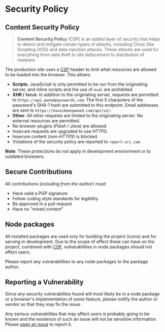 # Security Policy

## Content Security Policy

> **Content Security Policy** (CSP) is an added layer of security that helps to detect
and mitigate certain types of attacks, including Cross Site Scripting (XSS) and
data injection attacks. These attacks are used for everything from data theft
to site defacement to distribution of malware.

The production site uses a [CSP](https://developer.mozilla.org/en-US/docs/Web/HTTP/CSP)
header to limit what resources are allowed to be loaded into the browser. This
allows:

- **Scripts**: JavaScript is only permitted to be run from the originating server,
and inline scripts and the use of `eval` are prohibited.
- **XHR / `fetch`**: In addition to the originating server, requests are permitted
to `https://api.pwnedpasswords.com`. The first 5 characters of the password's SHA-1
hash are submitted to this endpoint. Email addresses are sent to `https://haveibeenpwned.com/api/v2/`.
- **Other**: All other requests are limited to the originating server. No external
resources are permitted.
- No browser plugins (*Flash / Java*) are allowed.
- Insecure requests are upgraded to use HTTPS.
- Insecure content (*non-HTTPS*) is blocked.
- Violations of the security policy are reported to `report-uri.com`

**Note**: These protections do not apply in development environment or to outdated browsers.

## Secure Contributions
All contributions (*including from the author*) must:
- Have valid a PGP signature
- Follow coding style standards for legibility
- Be approved in a pull request
- Have no "mixed content"

## Node packages
All installed packages are used only for building the project (icons) and for
serving in development. Due to the scope of effect these can have on the project,
combined with [CSP](#content-security-policy), vulnerabilities in node packages
*should* not affect users.

Please report any vulnerabilities to any node packages to the package author.

## Reporting a Vulnerability
Since any security vulnerabilites found will most likely be in a node package or
a browser's implementation of some feature, please notifiy the author or vendor
so that they may fix the issue.

Any serious vulnerabilites that may affect users is probably going to be known
and the existence of such an issue will not be sensitive information. Please
[open an issue](https://github.com/shgysk8zer0/password-checker/issues) to report it.
